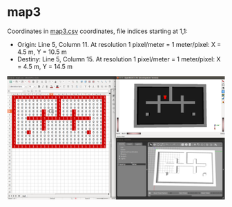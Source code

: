 # map3

Coordinates in [map3.csv](map3.csv) coordinates, file indices starting at 1,1:
- Origin: Line 5, Column 11. At resolution 1 pixel/meter = 1 meter/pixel: X = 4.5 m, Y = 10.5 m
- Destiny: Line 5, Column 15. At resolution 1 pixel/meter = 1 meter/pixel: X = 4.5 m, Y = 14.5 m

![map3.png](map3.png)

